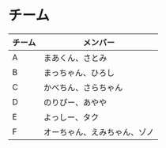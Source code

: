 # チーム

| チーム     | メンバー |
| ----------- | ------------- |
| A | まあくん、さとみ |
| B | まっちゃん、ひろし |
| C | かべちん、さらちゃん |
| D | のりぴー、あやや |
| E | よっしー、タク |
| F | オーちゃん、えみちゃん、ゾノ |